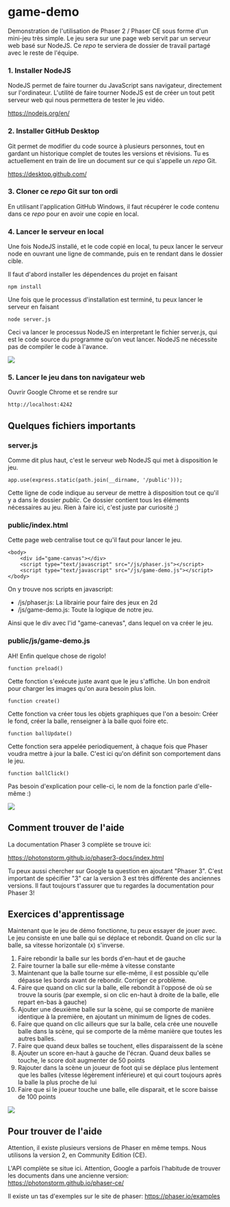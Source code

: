 # game-demo

Demonstration de l'utilisation de Phaser 2 / Phaser CE sous forme d'un mini-jeu très simple. Le jeu sera sur une page web servit par un serveur web basé sur NodeJS. Ce _repo_ te serviera de dossier de travail partagé avec le reste de l'équipe.

### 1. Installer NodeJS

NodeJS permet de faire tourner du JavaScript sans navigateur, directement sur l'ordinateur. L'utilité de faire tourner NodeJS est de créer un tout petit serveur web qui nous permettera de tester le jeu vidéo.

https://nodejs.org/en/

### 2. Installer GitHub Desktop

Git permet de modifier du code source à plusieurs personnes, tout en gardant un historique complet de toutes les versions et révisions. Tu es actuellement en train de lire un document sur ce qui s'appelle un _repo_ Git.

https://desktop.github.com/

### 3. Cloner ce _repo_ Git sur ton ordi

En utilisant l'application GitHub Windows, il faut récupérer le code contenu dans ce _repo_ pour en avoir une copie en local.

### 4. Lancer le serveur en local

Une fois NodeJS installé, et le code copié en local, tu peux lancer le serveur node en ouvrant une ligne de commande, puis en te rendant dans le dossier cible.

Il faut d'abord installer les dépendences du projet en faisant

    npm install

Une fois que le processus d'installation est terminé, tu peux lancer le serveur en faisant

    node server.js

Ceci va lancer le processus NodeJS en interpretant le fichier server.js, qui est le code source du programme qu'on veut lancer. NodeJS ne nécessite pas de compiler le code à l'avance.

![](https://i.imgur.com/QKsSRsu.jpg)

### 5. Lancer le jeu dans ton navigateur web

Ouvrir Google Chrome et se rendre sur

    http://localhost:4242

## Quelques fichiers importants

### server.js

Comme dit plus haut, c'est le serveur web NodeJS qui met à disposition le jeu.

    app.use(express.static(path.join(__dirname, '/public')));

Cette ligne de code indique au serveur de mettre à disposition tout ce qu'il y a dans le dossier *public*. Ce dossier contient tous les éléments nécessaires au jeu. Rien à faire ici, c'est juste par curiosité ;)

### public/index.html

Cette page web centralise tout ce qu'il faut pour lancer le jeu.

    <body>
        <div id="game-canvas"></div>
        <script type="text/javascript" src="/js/phaser.js"></script>
        <script type="text/javascript" src="/js/game-demo.js"></script>
    </body>
    
On y trouve nos scripts en javascript:

- /js/phaser.js: La librairie pour faire des jeux en 2d
- /js/game-demo.js: Toute la logique de notre jeu.

Ainsi que le div avec l'id "game-canevas", dans lequel on va créer le jeu.

### public/js/game-demo.js

AH! Enfin quelque chose de rigolo!

    function preload()
    
Cette fonction s'exécute juste avant que le jeu s'affiche. Un bon endroit pour charger les images qu'on aura besoin plus loin.

    function create()
    
Cette fonction va créer tous les objets graphiques que l'on a besoin: Créer le fond, créer la balle, renseigner à la balle quoi foire etc.

    function ballUpdate()
    
Cette fonction sera appelée periodiquement, à chaque fois que Phaser voudra mettre à jour la balle. C'est ici qu'on définit son comportement dans le jeu.

    function ballClick()
    
Pas besoin d'explication pour celle-ci, le nom de la fonction parle d'elle-même :)

![](https://media.makeameme.org/created/javascript-javascript-everywhere.jpg)

## Comment trouver de l'aide

La documentation Phaser 3 complète se trouve ici:

https://photonstorm.github.io/phaser3-docs/index.html

Tu peux aussi chercher sur Google ta question en ajoutant "Phaser 3". C'est important de spécifier "3" car la version 3 est très différente des anciennes versions. Il faut toujours t'assurer que tu regardes la documentation pour Phaser 3!

## Exercices d'apprentissage

Maintenant que le jeu de démo fonctionne, tu peux essayer de jouer avec. Le jeu consiste en une balle qui se déplace et rebondit. Quand on clic sur la balle, sa vitesse horizontale (x) s'inverse.

1. Faire rebondir la balle sur les bords d'en-haut et de gauche
2. Faire tourner la balle sur elle-même à vitesse constante
3. Maintenant que la balle tourne sur elle-même, il est possible qu'elle dépasse les bords avant de rebondir. Corriger ce problème.
4. Faire que quand on clic sur la balle, elle rebondit à l'opposé de où se trouve la souris (par exemple, si on clic en-haut à droite de la balle, elle repart en-bas à gauche)
5. Ajouter une deuxième balle sur la scène, qui se comporte de manière identique à la première, en ajoutant un minimum de lignes de codes.
6. Faire que quand on clic ailleurs que sur la balle, cela crée une nouvelle balle dans la scène, qui se comporte de la même manière que toutes les autres balles.
7. Faire que quand deux balles se touchent, elles disparaissent de la scène
8. Ajouter un score en-haut à gauche de l'écran. Quand deux balles se touche, le score doit augmenter de 50 points
9. Rajouter dans la scène un joueur de foot qui se déplace plus lentement que les balles (vitesse légèrement inférieure) et qui court toujours après la balle la plus proche de lui
10. Faire que si le joueur touche une balle, elle disparait, et le score baisse de 100 points 

![](https://vignette.wikia.nocookie.net/meme/images/f/f3/YChallenge-Accepted-Meme.jpg/revision/latest/scale-to-width-down/640?cb=20150720165458)

## Pour trouver de l'aide

Attention, il existe plusieurs versions de Phaser en même temps. Nous utilisons la version 2, en Community Edition (CE).

L'API complète se situe ici. Attention, Google a parfois l'habitude de trouver les documents dans une ancienne version:
https://photonstorm.github.io/phaser-ce/

Il existe un tas d'exemples sur le site de phaser:
https://phaser.io/examples
